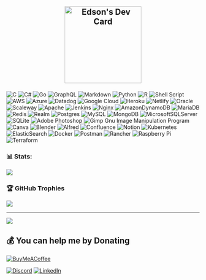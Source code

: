 
<a href="https://app.daily.dev/edson"><p align="center"><img src="https://api.daily.dev/devcards/fb916825fcd6466bbd1a844c57970401.png?r=5qh" width="200" alt="Edson's Dev Card"/></a></p>
---
![C](https://img.shields.io/badge/c-%2300599C.svg?style=for-the-badge&logo=c&logoColor=white) ![C#](https://img.shields.io/badge/c%23-%23239120.svg?style=for-the-badge&logo=c-sharp&logoColor=white) ![Go](https://img.shields.io/badge/go-%2300ADD8.svg?style=for-the-badge&logo=go&logoColor=white) ![GraphQL](https://img.shields.io/badge/-GraphQL-E10098?style=for-the-badge&logo=graphql&logoColor=white) ![Markdown](https://img.shields.io/badge/markdown-%23000000.svg?style=for-the-badge&logo=markdown&logoColor=white) ![Python](https://img.shields.io/badge/python-3670A0?style=for-the-badge&logo=python&logoColor=ffdd54) ![R](https://img.shields.io/badge/r-%23276DC3.svg?style=for-the-badge&logo=r&logoColor=white) ![Shell Script](https://img.shields.io/badge/shell_script-%23121011.svg?style=for-the-badge&logo=gnu-bash&logoColor=white) ![AWS](https://img.shields.io/badge/AWS-%23FF9900.svg?style=for-the-badge&logo=amazon-aws&logoColor=white) ![Azure](https://img.shields.io/badge/azure-%230072C6.svg?style=for-the-badge&logo=azure-devops&logoColor=white) ![Datadog](https://img.shields.io/badge/datadog-%23632CA6.svg?style=for-the-badge&logo=datadog&logoColor=white) ![Google Cloud](https://img.shields.io/badge/Google%20Cloud-%234285F4.svg?style=for-the-badge&logo=google-cloud&logoColor=white) ![Heroku](https://img.shields.io/badge/heroku-%23430098.svg?style=for-the-badge&logo=heroku&logoColor=white) ![Netlify](https://img.shields.io/badge/netlify-%23000000.svg?style=for-the-badge&logo=netlify&logoColor=#00C7B7) ![Oracle](https://img.shields.io/badge/Oracle-F80000?style=for-the-badge&logo=oracle&logoColor=white) ![Scaleway](https://img.shields.io/badge/SCALEWAY-%234f0599.svg?style=for-the-badge&logo=scaleway&logoColor=white) ![Apache](https://img.shields.io/badge/apache-%23D42029.svg?style=for-the-badge&logo=apache&logoColor=white) ![Jenkins](https://img.shields.io/badge/jenkins-%232C5263.svg?style=for-the-badge&logo=jenkins&logoColor=white) ![Nginx](https://img.shields.io/badge/nginx-%23009639.svg?style=for-the-badge&logo=nginx&logoColor=white) ![AmazonDynamoDB](https://img.shields.io/badge/Amazon%20DynamoDB-4053D6?style=for-the-badge&logo=Amazon%20DynamoDB&logoColor=white) ![MariaDB](https://img.shields.io/badge/MariaDB-003545?style=for-the-badge&logo=mariadb&logoColor=white) ![Redis](https://img.shields.io/badge/redis-%23DD0031.svg?style=for-the-badge&logo=redis&logoColor=white) ![Realm](https://img.shields.io/badge/Realm-39477F?style=for-the-badge&logo=realm&logoColor=white) ![Postgres](https://img.shields.io/badge/postgres-%23316192.svg?style=for-the-badge&logo=postgresql&logoColor=white) ![MySQL](https://img.shields.io/badge/mysql-%2300f.svg?style=for-the-badge&logo=mysql&logoColor=white) ![MongoDB](https://img.shields.io/badge/MongoDB-%234ea94b.svg?style=for-the-badge&logo=mongodb&logoColor=white) ![MicrosoftSQLServer](https://img.shields.io/badge/Microsoft%20SQL%20Sever-CC2927?style=for-the-badge&logo=microsoft%20sql%20server&logoColor=white) ![SQLite](https://img.shields.io/badge/sqlite-%2307405e.svg?style=for-the-badge&logo=sqlite&logoColor=white) ![Adobe Photoshop](https://img.shields.io/badge/adobephotoshop-%2331A8FF.svg?style=for-the-badge&logo=adobephotoshop&logoColor=white) ![Gimp Gnu Image Manipulation Program](https://img.shields.io/badge/Gimp-657D8B?style=for-the-badge&logo=gimp&logoColor=FFFFFF) ![Canva](https://img.shields.io/badge/Canva-%2300C4CC.svg?style=for-the-badge&logo=Canva&logoColor=white) ![Blender](https://img.shields.io/badge/blender-%23F5792A.svg?style=for-the-badge&logo=blender&logoColor=white) ![Alfred](https://img.shields.io/badge/alfred-%235C1F87.svg?style=for-the-badge&logo=alfred) ![Confluence](https://img.shields.io/badge/confluence-%23172BF4.svg?style=for-the-badge&logo=confluence&logoColor=white) ![Notion](https://img.shields.io/badge/Notion-%23000000.svg?style=for-the-badge&logo=notion&logoColor=white) ![Kubernetes](https://img.shields.io/badge/kubernetes-%23326ce5.svg?style=for-the-badge&logo=kubernetes&logoColor=white) ![ElasticSearch](https://img.shields.io/badge/-ElasticSearch-005571?style=for-the-badge&logo=elasticsearch) ![Docker](https://img.shields.io/badge/docker-%230db7ed.svg?style=for-the-badge&logo=docker&logoColor=white) ![Postman](https://img.shields.io/badge/Postman-FF6C37?style=for-the-badge&logo=postman&logoColor=white) ![Rancher](https://img.shields.io/badge/rancher-%230075A8.svg?style=for-the-badge&logo=rancher&logoColor=white) ![Raspberry Pi](https://img.shields.io/badge/-RaspberryPi-C51A4A?style=for-the-badge&logo=Raspberry-Pi) ![Terraform](https://img.shields.io/badge/terraform-%235835CC.svg?style=for-the-badge&logo=terraform&logoColor=white)
### 📊 Stats:
![](https://github-readme-stats.vercel.app/api/top-langs/?username=EdsonBittencourt&theme=swift&hide_border=false&include_all_commits=true&count_private=true&layout=compact)

### 🏆 GitHub Trophies
![](https://github-profile-trophy.vercel.app/?username=EdsonBittencourt&theme=discord&no-frame=false&no-bg=false&margin-w=4)


---
[![](https://visitcount.itsvg.in/api?id=EdsonBittencourt&icon=1&color=10)](https://visitcount.itsvg.in)

  ## 💰 You can help me by Donating
  [![BuyMeACoffee](https://img.shields.io/badge/Buy%20Me%20a%20Coffee-ffdd00?style=for-the-badge&logo=buy-me-a-coffee&logoColor=black)](https://buymeacoffee.com/https://www.buymeacoffee.com/edsao) 
  
  
[![Discord](https://img.shields.io/badge/Discord-%237289DA.svg?logo=discord&logoColor=white)](https://discord.gg/edsao#1173) [![LinkedIn](https://img.shields.io/badge/LinkedIn-%230077B5.svg?logo=linkedin&logoColor=white)](https://linkedin.com/in/EdsonBittencourt) 
